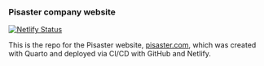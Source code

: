 ### Pisaster company website

[![Netlify Status](https://api.netlify.com/api/v1/badges/9b8a0970-12c1-43da-9e34-7793383daf64/deploy-status)](https://app.netlify.com/projects/pisaster/deploys)

This is the repo for the Pisaster website, [pisaster.com](pisaster.com), which was created with Quarto and deployed via CI/CD with GitHub and Netlify.
